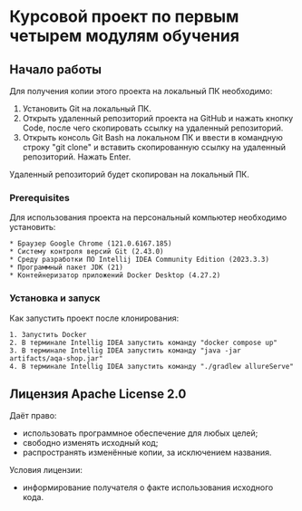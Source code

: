 # Курсовой проект по первым четырем модулям обучения

## Начало работы

Для получения копии этого проекта на локальный ПК необходимо:
1. Установить Git на локальный ПК.
2. Открыть удаленный репозиторий проекта на GitHub и нажать кнопку Code, после чего скопировать ссылку на удаленный репозиторий.
3. Открыть консоль Git Bash на локальном ПК и ввести в командную строку "git clone" и вставить скопированную ссылку на удаленный репозиторий. Нажать Enter.

Удаленный репозиторий будет скопирован на локальный ПК.

### Prerequisites

Для использования проекта на персональный компьютер необходимо установить:

```
* Браузер Google Chrome (121.0.6167.185)
* Систему контроля версий Git (2.43.0)
* Среду разработки ПО Intellij IDEA Community Edition (2023.3.3)
* Программный пакет JDK (21)
* Контейнеризатор приложений Docker Desktop (4.27.2)
```

### Установка и запуск

Как запустить проект после клонирования:

```
1. Запустить Docker
2. В терминале Intellig IDEA запустить команду "docker compose up"
3. В терминале Intellig IDEA запустить команду "java -jar artifacts/aqa-shop.jar"
4. В терминале Intellig IDEA запустить команду "./gradlew allureServe"
```

## Лицензия Apache License 2.0

Даёт право:
* использовать программное обеспечение для любых целей;
* свободно изменять исходный код;
* распространять изменённые копии, за исключением названия.

Условия лицензии: 
* информирование получателя о факте использования исходного кода.
